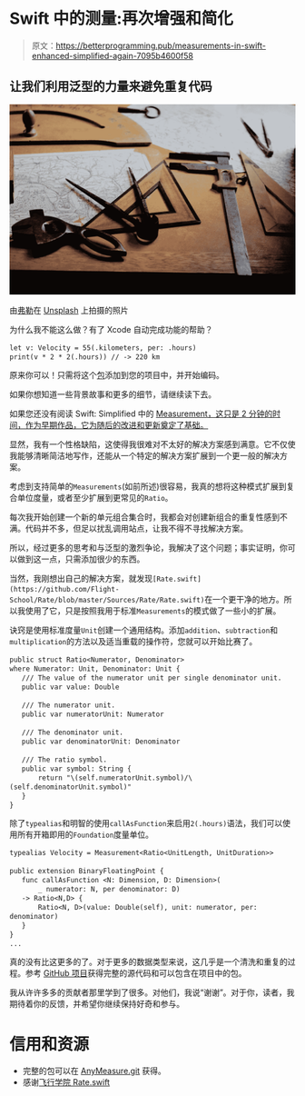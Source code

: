 # Swift 中的测量:再次增强和简化

> 原文：<https://betterprogramming.pub/measurements-in-swift-enhanced-simplified-again-7095b4600f58>

## 让我们利用泛型的力量来避免重复代码

![](img/30204ff4f0048265ccc053dd292212eb.png)

由[弗勒](https://unsplash.com/@yer_a_wizard?utm_source=unsplash&utm_medium=referral&utm_content=creditCopyText)在 [Unsplash](https://unsplash.com/s/photos/measures?utm_source=unsplash&utm_medium=referral&utm_content=creditCopyText) 上拍摄的照片

为什么我不能这么做？有了 Xcode 自动完成功能的帮助？

```
let v: Velocity = 55(.kilometers, per: .hours)
print(v * 2 * 2(.hours)) // -> 220 km
```

原来你可以！只需将这个[包](https://github.com/wildthink/anymeasure)添加到您的项目中，并开始编码。

如果你想知道一些背景故事和更多的细节，请继续读下去。

如果您还没有阅读 Swift: Simplified 中的 [Measurement，这只是 2 分钟的时间，作为早期作品，它为随后的改进和更新奠定了基础。](https://medium.com/@jasonj_2009/measurement-in-swift-simplified-30207fd8282c)

显然，我有一个性格缺陷，这使得我很难对不太好的解决方案感到满意。它不仅使我能够清晰简洁地写作，还能从一个特定的解决方案扩展到一个更一般的解决方案。

考虑到支持简单的`Measurements`(如前所述)很容易，我真的想将这种模式扩展到复合单位度量，或者至少扩展到更常见的`Ratio`。

每次我开始创建一个新的单元组合集合时，我都会对创建新组合的重复性感到不满。代码并不多，但足以扰乱调用站点，让我不得不寻找解决方案。

所以，经过更多的思考和与泛型的激烈争论，我解决了这个问题；事实证明，你可以做到这一点，只需添加很少的东西。

当然，我刚想出自己的解决方案，就发现`[Rate.swift](https://github.com/Flight-School/Rate/blob/master/Sources/Rate/Rate.swift)`在一个更干净的地方。所以我使用了它，只是按照我用于标准`Measurements`的模式做了一些小的扩展。

诀窍是使用标准度量`Unit`创建一个通用结构。添加`addition`、`subtraction`和`multiplication`的方法以及适当重载的操作符，您就可以开始比赛了。

```
public struct Ratio<Numerator, Denominator>
where Numerator: Unit, Denominator: Unit {
   /// The value of the numerator unit per single denominator unit.
   public var value: Double

   /// The numerator unit.
   public var numeratorUnit: Numerator

   /// The denominator unit.
   public var denominatorUnit: Denominator

   /// The ratio symbol.
   public var symbol: String {
       return "\(self.numeratorUnit.symbol)/\(self.denominatorUnit.symbol)"
   }
}
```

除了`typealias`和明智的使用`callAsFunction`来启用`2(.hours)`语法，我们可以使用所有开箱即用的`Foundation`度量单位。

```
typealias Velocity = Measurement<Ratio<UnitLength, UnitDuration>>
​
public extension BinaryFloatingPoint {
   func callAsFunction <N: Dimension, D: Dimension>(
       _ numerator: N, per denominator: D)
   -> Ratio<N,D> {
       Ratio<N, D>(value: Double(self), unit: numerator, per: denominator)
   }
}
...
```

真的没有比这更多的了。对于更多的数据类型来说，这几乎是一个清洗和重复的过程。参考 [GitHub 项目](https://github.com/wildthink/anymeasure)获得完整的源代码和可以包含在项目中的包。

我从许许多多的贡献者那里学到了很多。对他们，我说“谢谢”。对于你，读者，我期待着你的反馈，并希望你继续保持好奇和参与。

# 信用和资源

*   完整的包可以在 [AnyMeasure.git](https://github.com/wildthink/anymeasure) 获得。
*   感谢[飞行学院 Rate.swift](https://github.com/Flight-School/Rate)